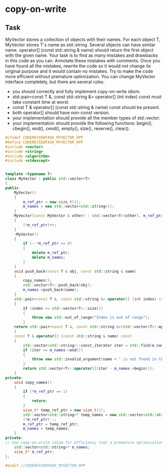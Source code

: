 # copy-on-write
## Task
MyVector stores a collection of objects with their names. For each object T, MyVector stores T`s name as std::string. Several objects can have similar name.
operator[] (const std::string & name) should return the first object with the given name.
Your task is to find as many mistakes and drawbacks in this code as you can. Annotate these mistakes with comments.
Once you have found all the mistakes, rewrite the code so it would not change its original purpose and it would contain no mistakes. Try to make the code more efficient without premature optimization.
You can change MyVector interface completely, but there are several rules:
- you should correctly and fully implement copy-on-write idiom.
- std::pair<const T &, const std::string &> operator[] (int index) const must take constant time at worst.
- const T & operator[] (const std::string & name) const should be present.
- both operator[] should have non-const version.
- your implementation should provide all the member types of std::vector.
- your implementation should provide the following functions: begin(), cbegin(), end(), cend(), empty(), size(), reserve(), clear().
```cpp
#ifndef CODEREVIEWTASK_MYVECTOR_HPP
#define CODEREVIEWTASK_MYVECTOR_HPP
#include <vector>
#include <string>
#include <algorithm>
#include <stdexcept>


template <typename T>
class MyVector : public std::vector<T>
{
public:
	MyVector()
	{
		m_ref_ptr = new size_t(1);
		m_names = new std::vector<std::string>();
	}
	MyVector(const MyVector & other) : std::vector<T>(other), m_ref_ptr(other.m_ref_ptr), m_names(other.m_names)
	{
		(*m_ref_ptr)++;
	}
	~MyVector()
	{
		if (--*m_ref_ptr == 0)
		{
			delete m_ref_ptr;
			delete m_names;
		}
	}
	void push_back(const T & obj, const std::string & name)
	{
		copy_names();
		std::vector<T>::push_back(obj);
		m_names->push_back(name);
	}
	std::pair<const T &, const std::string &> operator[] (int index) const
	{
		if (index >= std::vector<T>::size())
		{
			throw new std::out_of_range("Index is out of range");
		}
	return std::pair<const T &, const std::string &>(std::vector<T>::operator[] (index), (*m_names)[index]);
	}
	const T & operator[] (const std::string & name) const
	{
		std::vector<std::string>::const_iterator iter = std::find(m_names->begin(), m_names->end(), name);
		if (iter == m_names->end())
		{
			throw new std::invalid_argument(name + " is not found in the MyVector");
		}
		return std::vector<T>::operator[](iter - m_names->begin());
	}
private:
	void copy_names()
	{	
		if (*m_ref_ptr == 1)
		{
			return;
		}
		size_t* temp_ref_ptr = new size_t(1);
		std::vector<std::string>* temp_names = new std::vector<std::string>(*m_names);
		(*m_ref_ptr)--;
		m_ref_ptr = temp_ref_ptr;
		m_names = temp_names;
	}
private:
// Use copy-on-write idiom for efficiency (not a premature optimization)
	std::vector<std::string>* m_names;
	size_t* m_ref_ptr;
};

#endif //CODEREVIEWTASK_MYVECTOR_HPP
```

